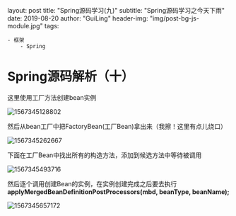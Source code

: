 layout:     post
title:      "Spring源码学习(九)"
subtitle:   "Spring源码学习之今天下雨"
date:       2019-08-20
author:     "GuiLing"
header-img: "img/post-bg-js-module.jpg"
tags:

    - 框架
        - Spring

# Spring源码解析（十）

这里使用工厂方法创建bean实例

![1567345128802](/img/srping/2019/08/1567345128802.png)

然后从bean工厂中把FactoryBean(工厂Bean)拿出来（我擦！这里有点儿绕口）

![1567345262667](/img/srping/2019/08/1567345262667.png)

下面在工厂Bean中找出所有的构造方法，添加到候选方法中等待被调用

![1567345493716](/img/srping/2019/08/1567345493716.png)

然后逐个调用创建Bean的实例，在实例创建完成之后要去执行**applyMergedBeanDefinitionPostProcessors(mbd, beanType, beanName);**

![1567345657172](/img/srping/2019/08/1567345657172.png)

